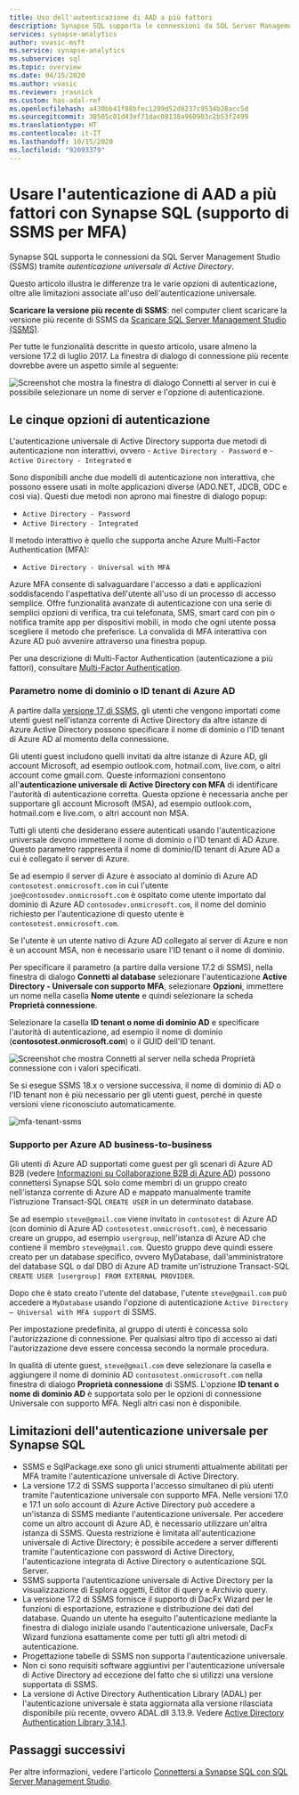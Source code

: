 ```yaml
---
title: Uso dell'autenticazione di AAD a più fattori
description: Synapse SQL supporta le connessioni da SQL Server Management Studio (SSMS) tramite l'autenticazione universale di Active Directory.
services: synapse-analytics
author: vvasic-msft
ms.service: synapse-analytics
ms.subservice: sql
ms.topic: overview
ms.date: 04/15/2020
ms.author: vvasic
ms.reviewer: jrasnick
ms.custom: has-adal-ref
ms.openlocfilehash: a430bb41f88bfec1299d52d8237c9534b28acc5d
ms.sourcegitcommit: 30505c01d43ef71dac08138a960903c2b53f2499
ms.translationtype: HT
ms.contentlocale: it-IT
ms.lasthandoff: 10/15/2020
ms.locfileid: "92093379"
---
```

# <a name="use-multi-factor-aad-authentication-with-synapse-sql-ssms-support-for-mfa"></a>Usare l'autenticazione di AAD a più fattori con Synapse SQL (supporto di SSMS per MFA)

Synapse SQL supporta le connessioni da SQL Server Management Studio (SSMS) tramite *autenticazione universale di Active Directory*. 

Questo articolo illustra le differenze tra le varie opzioni di autenticazione, oltre alle limitazioni associate all'uso dell'autenticazione universale. 

**Scaricare la versione più recente di SSMS**: nel computer client scaricare la versione più recente di SSMS da [Scaricare SQL Server Management Studio (SSMS)](/sql/ssms/download-sql-server-management-studio-ssms?toc=/azure/synapse-analytics/toc.json&bc=/azure/synapse-analytics/breadcrumb/toc.json&view=azure-sqldw-latest&preserve-view=true).

Per tutte le funzionalità descritte in questo articolo, usare almeno la versione 17.2 di luglio 2017.  La finestra di dialogo di connessione più recente dovrebbe avere un aspetto simile al seguente:

![Screenshot che mostra la finestra di dialogo Connetti al server in cui è possibile selezionare un nome di server e l'opzione di autenticazione.](./media/mfa-authentication/1mfa-universal-connect.png "Completare la casella Nome utente.")  

## <a name="the-five-authentication-options"></a>Le cinque opzioni di autenticazione  

L'autenticazione universale di Active Directory supporta due metodi di autenticazione non interattivi, ovvero
    - `Active Directory - Password` e
    - `Active Directory - Integrated` e

Sono disponibili anche due modelli di autenticazione non interattiva, che possono essere usati in molte applicazioni diverse (ADO.NET, JDCB, ODC e così via). Questi due metodi non aprono mai finestre di dialogo popup:

- `Active Directory - Password`
- `Active Directory - Integrated`

Il metodo interattivo è quello che supporta anche Azure Multi-Factor Authentication (MFA):

- `Active Directory - Universal with MFA`

Azure MFA consente di salvaguardare l'accesso a dati e applicazioni soddisfacendo l'aspettativa dell'utente all'uso di un processo di accesso semplice. Offre funzionalità avanzate di autenticazione con una serie di semplici opzioni di verifica, tra cui telefonata, SMS, smart card con pin o notifica tramite app per dispositivi mobili, in modo che ogni utente possa scegliere il metodo che preferisce. La convalida di MFA interattiva con Azure AD può avvenire attraverso una finestra popup.

Per una descrizione di Multi-Factor Authentication (autenticazione a più fattori), consultare [Multi-Factor Authentication](../../active-directory/authentication//concept-mfa-howitworks.md?toc=/azure/synapse-analytics/toc.json&bc=/azure/synapse-analytics/breadcrumb/toc.json).

### <a name="azure-ad-domain-name-or-tenant-id-parameter"></a>Parametro nome di dominio o ID tenant di Azure AD

A partire dalla [versione 17 di SSMS](/sql/ssms/download-sql-server-management-studio-ssms?toc=/azure/synapse-analytics/toc.json&bc=/azure/synapse-analytics/breadcrumb/toc.json&view=azure-sqldw-latest&preserve-view=true), gli utenti che vengono importati come utenti guest nell'istanza corrente di Active Directory da altre istanze di Azure Active Directory possono specificare il nome di dominio o l'ID tenant di Azure AD al momento della connessione. 

Gli utenti guest includono quelli invitati da altre istanze di Azure AD, gli account Microsoft, ad esempio outlook.com, hotmail.com, live.com, o altri account come gmail.com. Queste informazioni consentono all'**autenticazione universale di Active Directory con MFA** di identificare l'autorità di autenticazione corretta. Questa opzione è necessaria anche per supportare gli account Microsoft (MSA), ad esempio outlook.com, hotmail.com e live.com, o altri account non MSA. 

Tutti gli utenti che desiderano essere autenticati usando l'autenticazione universale devono immettere il nome di dominio o l'ID tenant di AD Azure. Questo parametro rappresenta il nome di dominio/ID tenant di Azure AD a cui è collegato il server di Azure. 

Se ad esempio il server di Azure è associato al dominio di Azure AD `contosotest.onmicrosoft.com` in cui l'utente `joe@contosodev.onmicrosoft.com` è ospitato come utente importato dal dominio di Azure AD `contosodev.onmicrosoft.com`, il nome del dominio richiesto per l'autenticazione di questo utente è `contosotest.onmicrosoft.com`. 

Se l'utente è un utente nativo di Azure AD collegato al server di Azure e non è un account MSA, non è necessario usare l'ID tenant o il nome di dominio. 

Per specificare il parametro (a partire dalla versione 17.2 di SSMS), nella finestra di dialogo **Connetti al database** selezionare l'autenticazione **Active Directory - Universale con supporto MFA**, selezionare **Opzioni**, immettere un nome nella casella **Nome utente** e quindi selezionare la scheda **Proprietà connessione**. 

Selezionare la casella **ID tenant o nome di dominio AD** e specificare l'autorità di autenticazione, ad esempio il nome di dominio (**contosotest.onmicrosoft.com**) o il GUID dell'ID tenant.  

   ![Screenshot che mostra Connetti al server nella scheda Proprietà connessione con i valori specificati.](./media/mfa-authentication/mfa-tenant-ssms.png)

Se si esegue SSMS 18.x o versione successiva, il nome di dominio di AD o l'ID tenant non è più necessario per gli utenti guest, perché in queste versioni viene riconosciuto automaticamente.

   ![mfa-tenant-ssms](./media/mfa-authentication/mfa-no-tenant-ssms.png)

### <a name="azure-ad-business-to-business-support"></a>Supporto per Azure AD business-to-business   
Gli utenti di Azure AD supportati come guest per gli scenari di Azure AD B2B (vedere [Informazioni su Collaborazione B2B di Azure AD](../../active-directory/b2b/what-is-b2b.md?toc=/azure/synapse-analytics/toc.json&bc=/azure/synapse-analytics/breadcrumb/toc.json)) possono connettersi Synapse SQL solo come membri di un gruppo creato nell'istanza corrente di Azure AD e mappato manualmente tramite l'istruzione Transact-SQL `CREATE USER` in un determinato database. 

Se ad esempio `steve@gmail.com` viene invitato in `contosotest` di Azure AD (con dominio di Azure AD `contosotest.onmicrosoft.com`), è necessario creare un gruppo, ad esempio `usergroup`, nell'istanza di Azure AD che contiene il membro `steve@gmail.com`. Questo gruppo deve quindi essere creato per un database specifico, ovvero MyDatabase, dall'amministratore del database SQL o dal DBO di Azure AD tramite un'istruzione Transact-SQL `CREATE USER [usergroup] FROM EXTERNAL PROVIDER`. 

Dopo che è stato creato l'utente del database, l'utente `steve@gmail.com` può accedere a `MyDatabase` usando l'opzione di autenticazione `Active Directory – Universal with MFA support` di SSMS. 

Per impostazione predefinita, al gruppo di utenti è concessa solo l'autorizzazione di connessione. Per qualsiasi altro tipo di accesso ai dati l'autorizzazione deve essere concessa secondo la normale procedura. 

In qualità di utente guest, `steve@gmail.com` deve selezionare la casella e aggiungere il nome di dominio AD `contosotest.onmicrosoft.com` nella finestra di dialogo **Proprietà connessione** di SSMS. L'opzione **ID tenant o nome di dominio AD** è supportata solo per le opzioni di connessione Universale con supporto MFA. Negli altri casi non è disponibile.

## <a name="universal-authentication-limitations-for-synapse-sql"></a>Limitazioni dell'autenticazione universale per Synapse SQL

- SSMS e SqlPackage.exe sono gli unici strumenti attualmente abilitati per MFA tramite l'autenticazione universale di Active Directory.
- La versione 17.2 di SSMS supporta l'accesso simultaneo di più utenti tramite l'autenticazione universale con supporto MFA. Nelle versioni 17.0 e 17.1 un solo account di Azure Active Directory può accedere a un'istanza di SSMS mediante l'autenticazione universale. Per accedere come un altro account di Azure AD, è necessario utilizzare un'altra istanza di SSMS. Questa restrizione è limitata all'autenticazione universale di Active Directory; è possibile accedere a server differenti tramite l'autenticazione con password di Active Directory, l'autenticazione integrata di Active Directory o autenticazione SQL Server.
- SSMS supporta l'autenticazione universale di Active Directory per la visualizzazione di Esplora oggetti, Editor di query e Archivio query.
- La versione 17.2 di SSMS fornisce il supporto di DacFx Wizard per le funzioni di esportazione, estrazione e distribuzione dei dati del database. Quando un utente ha eseguito l'autenticazione mediante la finestra di dialogo iniziale usando l'autenticazione universale, DacFx Wizard funziona esattamente come per tutti gli altri metodi di autenticazione.
- Progettazione tabelle di SSMS non supporta l'autenticazione universale.
- Non ci sono requisiti software aggiuntivi per l'autenticazione universale di Active Directory ad eccezione del fatto che si utilizzi una versione supportata di SSMS.  
- La versione di Active Directory Authentication Library (ADAL) per l'autenticazione universale è stata aggiornata alla versione rilasciata disponibile più recente, ovvero ADAL.dll 3.13.9. Vedere [Active Directory Authentication Library 3.14.1](https://www.nuget.org/packages/Microsoft.IdentityModel.Clients.ActiveDirectory/).  

## <a name="next-steps"></a>Passaggi successivi
Per altre informazioni, vedere l'articolo [Connettersi a Synapse SQL con SQL Server Management Studio](get-started-ssms.md). 

